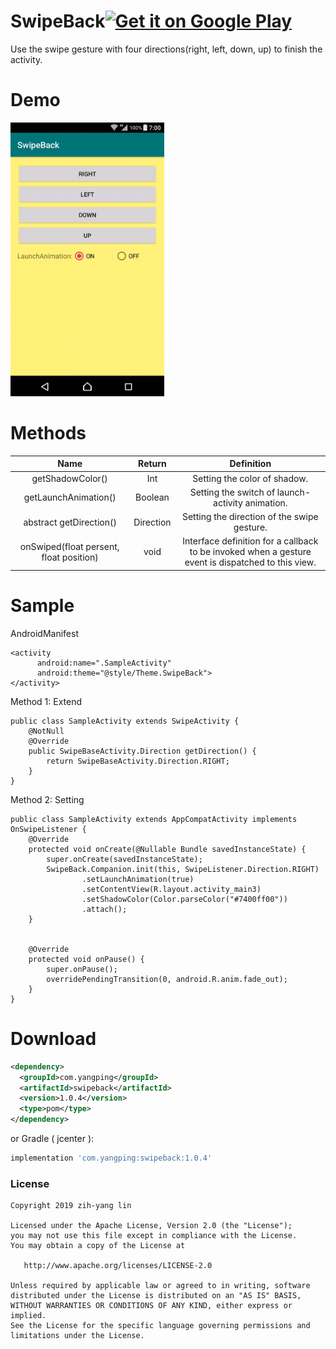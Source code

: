 # SwipeBack<a href='https://play.google.com/store/apps/details?id=com.yangpingapps.swipeback'><img alt='Get it on Google Play' src='https://play.google.com/intl/en_us/badges/images/generic/en_badge_web_generic.png' height="50px"/></a>

Use the swipe gesture with four directions(right, left, down, up) to finish the activity.


Demo
======

<img src="gifs/sample_1_0_1.gif" width="246">


Methods
===

| Name | Return | Definition |
| :---:   | :-:  | :-:  |
| getShadowColor() | Int | Setting the color of shadow. |
| getLaunchAnimation() | Boolean | Setting the switch of launch-activity animation. |
| abstract getDirection() | Direction | Setting the direction of the swipe gesture. |
| onSwiped(float persent, float position) | void | Interface definition for a callback to be invoked when a gesture event is dispatched to this view.|

Sample
======
AndroidManifest
```
<activity
      android:name=".SampleActivity"
      android:theme="@style/Theme.SwipeBack">
</activity>
```

Method 1: Extend
```
public class SampleActivity extends SwipeActivity {
    @NotNull
    @Override
    public SwipeBaseActivity.Direction getDirection() {
        return SwipeBaseActivity.Direction.RIGHT;
    }
}
```

Method 2: Setting
```
public class SampleActivity extends AppCompatActivity implements OnSwipeListener {
    @Override
    protected void onCreate(@Nullable Bundle savedInstanceState) {
        super.onCreate(savedInstanceState);
        SwipeBack.Companion.init(this, SwipeListener.Direction.RIGHT)
                .setLaunchAnimation(true)
                .setContentView(R.layout.activity_main3)
                .setShadowColor(Color.parseColor("#7400ff00"))
                .attach();
    }


    @Override
    protected void onPause() {
        super.onPause();
        overridePendingTransition(0, android.R.anim.fade_out);
    }
}
```

Download
========
```xml
<dependency>
  <groupId>com.yangping</groupId>
  <artifactId>swipeback</artifactId>
  <version>1.0.4</version>
  <type>pom</type>
</dependency>
```
or Gradle ( jcenter ):
```groovy
implementation 'com.yangping:swipeback:1.0.4'
```


### License
```
Copyright 2019 zih-yang lin

Licensed under the Apache License, Version 2.0 (the "License");
you may not use this file except in compliance with the License.
You may obtain a copy of the License at

   http://www.apache.org/licenses/LICENSE-2.0

Unless required by applicable law or agreed to in writing, software
distributed under the License is distributed on an "AS IS" BASIS,
WITHOUT WARRANTIES OR CONDITIONS OF ANY KIND, either express or implied.
See the License for the specific language governing permissions and
limitations under the License.
```
